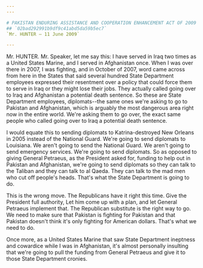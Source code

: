 ```yaml
---
---

# PAKISTAN ENDURING ASSISTANCE AND COOPERATION ENHANCEMENT ACT OF 2009
## `02bad292991b9df9c41abd5da59b5ec7`
`Mr. HUNTER — 11 June 2009`

---
```



Mr. HUNTER. Mr. Speaker, let me say this: I have served in Iraq two 
times as a United States Marine, and I served in Afghanistan once. When 
I was over there in 2007, I was fighting, and in October of 2007, word 
came across from here in the States that said several hundred State 
Department employees expressed their resentment over a policy that 
could force them to serve in Iraq or they might lose their jobs. They 
actually called going over to Iraq and Afghanistan a potential death 
sentence. So these are State Department employees, diplomats--the same 
ones we're asking to go to Pakistan and Afghanistan, which is arguably 
the most dangerous area right now in the entire world. We're asking 
them to go over, the exact same people who called going over to Iraq a 
potential death sentence.

I would equate this to sending diplomats to Katrina-destroyed New 
Orleans in 2005 instead of the National Guard. We're going to send 
diplomats to Louisiana. We aren't going to send the National Guard. We 
aren't going to send emergency services. We're going to send diplomats. 
So as opposed to giving General Petraeus, as the President asked for, 
funding to help out in Pakistan and Afghanistan, we're going to send 
diplomats so they can talk to the Taliban and they can talk to al 
Qaeda. They can talk to the mad men who cut off people's heads. That's 
what the State Department is going to do.

This is the wrong move. The Republicans have it right this time. Give 
the President full authority, Let him come up with a plan, and let 
General Petraeus implement that. The Republican substitute is the right 
way to go. We need to make sure that Pakistan is fighting for Pakistan 
and that Pakistan doesn't think it's only fighting for American 
dollars. That's what we need to do.

Once more, as a United States Marine that saw State Department 
ineptness and cowardice while I was in Afghanistan, it's almost 
personally insulting that we're going to pull the funding from General 
Petraeus and give it to those State Department cronies.
